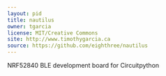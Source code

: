 ```yaml
---
layout: pid
title: nautilus
owner: tgarcia
license: MIT/Creative Commons
site: http://www.timothygarcia.ca
source: https://github.com/eighthree/nautilus
---
```

NRF52840 BLE development board for Circuitpython